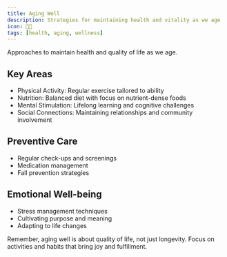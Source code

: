 ```yaml
---
title: Aging Well
description: Strategies for maintaining health and vitality as we age
icon: 👵👴
tags: [health, aging, wellness]
---
```


Approaches to maintain health and quality of life as we age.

## Key Areas

- Physical Activity: Regular exercise tailored to ability
- Nutrition: Balanced diet with focus on nutrient-dense foods
- Mental Stimulation: Lifelong learning and cognitive challenges
- Social Connections: Maintaining relationships and community involvement

## Preventive Care

- Regular check-ups and screenings
- Medication management
- Fall prevention strategies

## Emotional Well-being

- Stress management techniques
- Cultivating purpose and meaning
- Adapting to life changes

Remember, aging well is about quality of life, not just longevity. Focus on activities and habits that bring joy and fulfillment.
